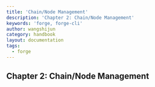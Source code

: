 ```yaml
---
title: 'Chain/Node Management'
description: 'Chapter 2: Chain/Node Management'
keywords: 'forge, forge-cli'
author: wangshijun
category: handbook
layout: documentation
tags:
  - forge
---
```


## Chapter 2: Chain/Node Management
